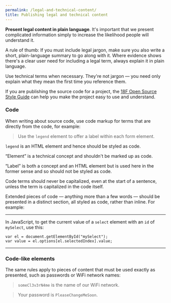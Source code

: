 ```yaml
---
permalink: /legal-and-technical-content/
title: Publishing legal and technical content
---
```

**Present legal content in plain language**. It's important that we
present complicated information simply to increase the likelihood people
will understand it.

A rule of thumb: If you must include legal jargon, make sure you also
write a short, plain-language summary to go along with it. Where
evidence shows there's a clear user need for including a legal term,
always explain it in plain language.

Use technical terms when necessary. They're not jargon — you
need only explain what they mean the first time you reference them.

If you are publishing the source code for a project, the
[18F Open Source Style Guide](https://pages.18f.gov/open-source-guide/)
can help you make the project easy to use and understand.

### Code

When writing about source code, use code markup for terms that are
directly from the code, for example:

> Use the `legend` element to offer a label within each form element.

`legend` is an HTML element and hence should be styled as code.

“Element” is a technical concept and shouldn't be marked up as code.

“Label” is both a concept and an HTML element but is used here in the
former sense and so should not be styled as code.

Code terms should never be capitalized, even at the start of a
sentence, unless the term is capitalized in the code itself.

Extended pieces of code — anything more than a few words — should be
presented in a distinct section, all styled as code, rather than inline.
For example:

-----

In JavaScript, to get the current value of a `select` element with an
`id` of `mySelect`, use this:


```
var el = document.getElementById("mySelect");
var value = el.options[el.selectedIndex].value;
```

-----

### Code-like elements

The same rules apply to pieces of content that must be used exactly as
presented, such as passwords or WiFi network names:

> `someCl3v3rN4me` is the name of our WiFi network.

> Your password is `PleaseChangeMeSoon`.
